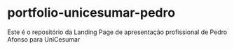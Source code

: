# portfolio-unicesumar-pedro
Este é o repositório da Landing Page de apresentação profissional de Pedro Afonso para UniCesumar
